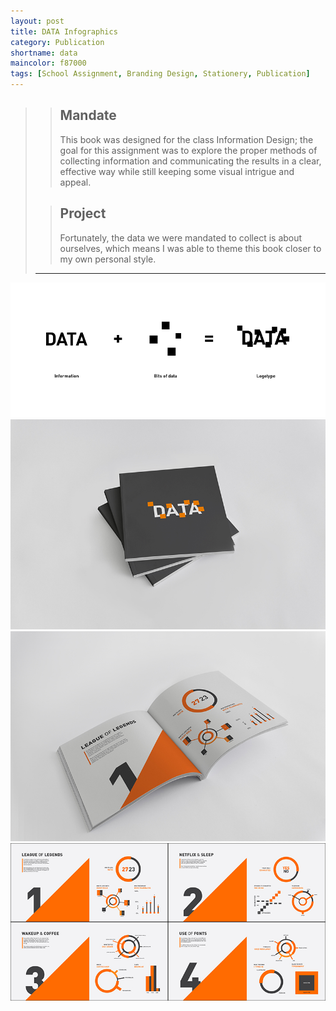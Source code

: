 ```yaml
---
layout: post
title: DATA Infographics
category: Publication
shortname: data
maincolor: f87000
tags: [School Assignment, Branding Design, Stationery, Publication]
---
```


>> ## Mandate
>> This book was designed for the class Information Design; the goal for this assignment was to explore the proper methods of collecting information and communicating the results in a clear, effective way while still keeping some visual intrigue and appeal.
>
>> ## Project
>> Fortunately, the data we were mandated to collect is about ourselves, which means I was able to theme this book closer to my own personal style.
>
> ***

![DATA Infographics Book](/assets/img/portfolio/data/data_1.png)
![DATA Infographics Book](/assets/img/portfolio/data/data_2.jpg)
![DATA Infographics Book](/assets/img/portfolio/data/data_3.jpg)
![DATA Infographics Book](/assets/img/portfolio/data/data_4.jpg)